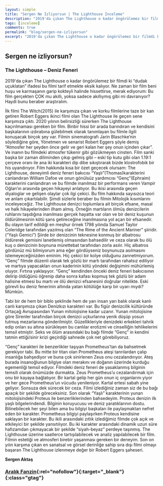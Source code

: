 ```yaml
---
layout: simple
title: "Sergen Ne İzliyorsun | The Lighthouse İnceleme"
description: "2019'da çıkan The Lighthouse o kadar öngörülemez bir filmdi ki “dudak uçuklatan” ifadesi bu filmi tarif etmekte eksik kalıyor. Ne zaman bir film beni huşu ve karmaşanın garip kokteyli halinde hissettirse, merak ediyorum: Bu film gerçekten ÇOK mu akıllı, yoksa sadece akıllıymış gibi mi davranıyor? Haydi bunu beraber araştıralım."
tags: [inceleme]
comments: true
permalink: "blog/sergen-ne-izliyorsun"
excerpt: "2019'da çıkan The Lighthouse o kadar öngörülemez bir filmdi ki “dudak uçuklatan” ifadesi bu filmi tarif etmekte eksik kalıyor. Ne zaman bir film beni huşu ve karmaşanın garip kokteyli halinde hissettirse, merak ediyorum: Bu film gerçekten ÇOK mu akıllı, yoksa sadece akıllıymış gibi mi davranıyor? Haydi bunu beraber araştıralım."
---
```


## Sergen ne izliyorsun?

### The Lighthouse – Deniz Feneri 

2019'da çıkan The Lighthouse o kadar öngörülemez bir filmdi ki “dudak uçuklatan” ifadesi bu filmi tarif etmekte eksik kalıyor. Ne zaman bir film beni huşu ve karmaşanın garip kokteyli halinde hissettirse, merak ediyorum: Bu film gerçekten ÇOK mu akıllı, yoksa sadece akıllıymış gibi mi davranıyor? Haydi bunu beraber araştıralım.  

İlk filmi The Witch(2015) ile karşımıza çıkan ve korku filmlerine taze bir kan getiren Robert Eggers ikinci filmi olan The Lighthouse ile geçen sene karşımıza çıktı. 2020 yılının belirsizliği sürerken The Lighthouse kaçırılmaması gereken bir film. Binbir hissi bir arada barındıran ve kendisini başkalarının ızdırabına gülebilmek olarak tanımlayan bu filmle ilgili konuşacak birçok şey var. Filmin sinematografı Jarin Blaschke’nin söylediğine göre, Yönetmen ve senarist Robert Eggers şöyle demiş “Atmosfer her şeyden önce gelir ve geri kalan her şey onun içinden çıkar”. Ve inanın bu filmdeki atmosfer tükenir gibi gözükmeyen cinsten. Film sanki başka bir zaman diliminden çıkıp gelmiş gibi – eski tip kutu gibi olan 1.19:1 çerçeve oranı ile ana iki karakteri dip dibe sıkıştırarak bizde klostrofobik bir his uyandırıyor. Film hakkında kısa bir özet geçecek olursam: The Lighthouse, deneyimli deniz feneri bakıcısı “Yaşlı”(Thomas)karakterini canlandıran William Dafoe ve onun gönülsüz yardımcısı “Genç”(Ephraim) karakterini canlandıran ve bu filmde inanılmaz bir performans veren Vampir Oğlan’ın arasında geçen hikayeyi anlatıyor. Bu ikisi arasında geçen diyaloglar ve gelişen olaylar çok ilgi çekici. Bu film hakkında sayısızca teori ve anlam çıkartılabilir. Şimdi sizlerle beraber bu filmin Mitolojik kısımlarını inceleyeceğiz. The Lighthouse denizci toplumlara ait birçok efsane, masal ve halk hikayelerinden ilham almış. Örneğin martıların ölmüş denizcilerin ruhlarını taşıdığına inanılması gerçek hayatta var olan ve bir deniz kuşunun öldürülmesinin kötü şans getireceğine inanılmasına yol açan bir efsanedir. Bu olayın tarif edildiği en meşhur örnek 1798 yılında Samuel Taylor Coleridge tarafından yazılmış olan “The Rime of the Ancient Mariner” şiiridir. (“Yaşlı Gemici”) Şiirde bir denizcinin teknesine konmuş bir albatrosu öldürerek gemisini lanetlemiş olmasından bahsedilir ve ceza olarak bu ölü kuş o denizcinin boynuna mürettebat tarafından zorla asılır. Hiç albatros gördünüz mü bilmiyorum ama eğer gördüyseniz boynunuza asılmasını istemeyeceğinizden eminim. Hiç çekici bir kolye olduğunu zannetmiyorum. “Genç” filmde düzenli olarak tek gözlü bir martı tarafından rahatsız ediliyor ve martıya yapacakları onun kaderinin kötü yöndeki değişimini mühürlemiş oluyor. Fırtına yaklaşıyor. “Genç” kendinden önceki deniz feneri bakıcısının delirip öldüğünü öğrenip daha sonra kafası kopmuş tek gözlü bir adam halisine etmesi bu martı ve ölü denizci efsanesini doğrular nitelikte. Eski görevli bu deniz fenerinin altında yatan kötülüğe karşı bir uyarı mıydı? Mümkün.  

Tabi bir de hem bir biblo şeklinde hem de yarı insan yarı balık olarak kanlı canlı karşımıza çıkan Denizkızı karakteri var. Bu figür denizcilik kültüründe Ortaçağ Avrupasından Yunan mitolojisine kadar uzanır. Yunan mitolojisine göre Sirenler tarafından birçok denizci uçkurlarına yenik düşüp yosun tutmuş mezarlarına gönderilmiştir. Güzellikleriyle denizdeki erkekleri tahrik edip onları su altına sürükleyen bu canlılar erotizmi ve cinselliğin tehlikelerini temsil etmiştir. Seks ve ölüm arasındaki bu bağı filmde “Genç” in kendini tatmin ettiği/sinir krizi geçirdiği sahnede çok net görebiliyoruz.  

“Genç” karakteri ile benzerlikler taşıyan Prometheus’tan da bahsetmek gerekiyor tabi. Bu mitte bir titan olan Prometheus ateşi tanrılardan çalıp insanlığa bahşediyor ve buna çok sinirlenen Zeus onu cezalandırıyor. Ateş burada insanoğlunun bilgiye olan merakını ve doğanın üzerinde kurduğu egemenliği temsil ediyor. Filmdeki deniz feneri de yasaklanmış bilginin temsili olarak önümüzde durmakta. Zeus Prometheus’u cezalandırmak için onu bir kayaya bağlatıyor. Bir kartal gelip her gün onun iç organlarını yiyor ve her gece Prometheus’un vücudu yenileniyor. Kartal ertesi sabah yine geliyor. Sonsuza dek sürecek bir ceza. Filmi izlediğiniz zaman siz de bu bağı apaçık bir şekilde göreceksiniz.
Son olarak “Yaşlı” karakterinin yunan mitolojisindeki Proteus ile benzerliklerinden bahsedeyim. Proteus denizin ilk yaşlı bilgelerindendi. Bilginin koruyucusu ve deniz yaratıklarının dostu. Bilinebilecek her şeyi bilen ama bu bilgiyi başkaları ile paylaşmaktan nefret eden bir karakter. Prometheus bilgiyi paylaşırken Proteus kendisine saklayan bir karakter. Bu ikili arasındaki zıtlık izlediğimiz filmde çok açık ve etkileyici bir şekilde yansıtılıyor. Bu iki karakter arasındaki dinamik uzun süre hafızamdan çıkmayacak bir şekilde “siyah-beyaz” perdeye taşınmış. The Lighthouse üzerine saatlerce tartışılabilecek ve analiz yapılabilecek bir film. Filmin estetiği ve atmosferi birebir yaşanması gereken bir deneyim. Son on yılın karşıma çıkan en sanatsal ve görsel derinliğe sahip sıra dışı filmi olmayı başaran The Lighthouse izlenmeye değer bir Robert Eggers şaheseri.

**Sergen Aktaş**

### [Aralık Fanzin](https://www.shopier.com/Aralik_Fanzin?ref=edebiyatyarismalari.com){:rel="nofollow"}{:target="_blank"}{:class="gtag"}